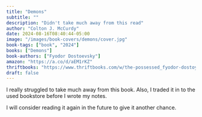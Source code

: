 ```yaml
---
title: "Demons"
subtitle: ""
description: "Didn't take much away from this read"
author: "Colton J. McCurdy"
date: 2024-08-16T08:40:44-05:00
image: "/images/book-covers/demons/cover.jpg"
book-tags: ["book", "2024"]
books: ["Demons"]
book-authors: ["Fyodor Dostoevsky"]
amazon: "https://a.co/d/aEM1rKZ"
thriftbooks: "https://www.thriftbooks.com/w/the-possessed_fyodor-dostoyevsky/307098/?resultid=be3f96cf-d471-4651-a40a-d1a6a5896025#edition=2270497&idiq=10435492"
draft: false
---
```


I really struggled to take much away from this book. Also, I traded it in to the used
bookstore before I wrote my notes.

I will consider reading it again in the future to give it another chance.
